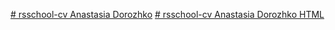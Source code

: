 [# rsschool-cv Anastasia Dorozhko](https://Clocky812.github.io/rsschool-cv/cv)
[# rsschool-cv Anastasia Dorozhko HTML](https://Clocky812.github.io/rsschool-cv/)
